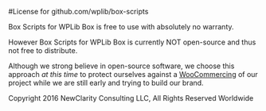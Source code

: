 #License for github.com/wplib/box-scripts

Box Scripts for WPLib Box is free to use with absolutely no warranty.

However Box Scripts for WPLib Box is currently NOT open-source and thus not free to distribute.

Although we strong believe in open-source software, we choose this approach _at this time_
to protect ourselves against a [WooCommercing](https://yoast.com/open-source-forking-branding/) 
of our project while we are still early and trying to build our brand.

Copyright 2016 NewClarity Consulting LLC, All Rights Reserved Worldwide